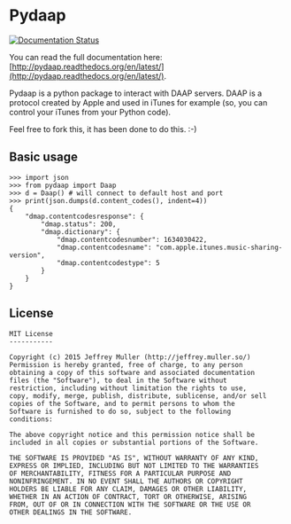 Pydaap
======

[![Documentation Status](https://readthedocs.org/projects/pydaap/badge/?version=latest)](https://readthedocs.org/projects/pydaap/?badge=latest)

You can read the full documentation here: [http://pydaap.readthedocs.org/en/latest/](http://pydaap.readthedocs.org/en/latest/).

Pydaap is a python package to interact with DAAP servers. DAAP is
a protocol created by Apple and used in iTunes for example (so, you
can control your iTunes from your Python code). 

Feel free to fork this, it has been done to do this. :-)

## Basic usage

```
>>> import json
>>> from pydaap import Daap
>>> d = Daap() # will connect to default host and port
>>> print(json.dumps(d.content_codes(), indent=4))
{
    "dmap.contentcodesresponse": {
        "dmap.status": 200,
        "dmap.dictionary": {
            "dmap.contentcodesnumber": 1634030422,
            "dmap.contentcodesname": "com.apple.itunes.music-sharing-version",
            "dmap.contentcodestype": 5
        }
    }
}
```

## License

```
MIT License
-----------

Copyright (c) 2015 Jeffrey Muller (http://jeffrey.muller.so/)
Permission is hereby granted, free of charge, to any person
obtaining a copy of this software and associated documentation
files (the "Software"), to deal in the Software without
restriction, including without limitation the rights to use,
copy, modify, merge, publish, distribute, sublicense, and/or sell
copies of the Software, and to permit persons to whom the
Software is furnished to do so, subject to the following
conditions:

The above copyright notice and this permission notice shall be
included in all copies or substantial portions of the Software.

THE SOFTWARE IS PROVIDED "AS IS", WITHOUT WARRANTY OF ANY KIND,
EXPRESS OR IMPLIED, INCLUDING BUT NOT LIMITED TO THE WARRANTIES
OF MERCHANTABILITY, FITNESS FOR A PARTICULAR PURPOSE AND
NONINFRINGEMENT. IN NO EVENT SHALL THE AUTHORS OR COPYRIGHT
HOLDERS BE LIABLE FOR ANY CLAIM, DAMAGES OR OTHER LIABILITY,
WHETHER IN AN ACTION OF CONTRACT, TORT OR OTHERWISE, ARISING
FROM, OUT OF OR IN CONNECTION WITH THE SOFTWARE OR THE USE OR
OTHER DEALINGS IN THE SOFTWARE.
```